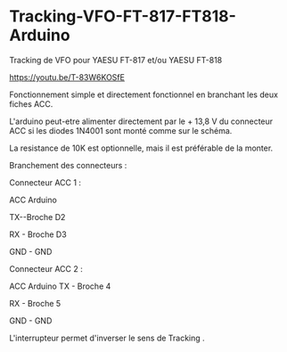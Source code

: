 # Tracking-VFO-FT-817-FT818-Arduino
Tracking de VFO pour YAESU FT-817 et/ou YAESU FT-818

https://youtu.be/T-83W6KOSfE

Fonctionnement simple et directement  fonctionnel en branchant les deux fiches ACC.

L'arduino peut-etre alimenter directement par le + 13,8 V du connecteur ACC si les diodes 1N4001 sont monté comme sur le schéma.

La resistance de 10K est optionnelle, mais il est préférable de la monter.

Branchement des connecteurs :


Connecteur ACC 1 :


ACC       Arduino

TX--Broche  D2

RX - Broche D3

GND - GND



Connecteur ACC 2 :

ACC Arduino
TX - Broche 4

RX - Broche 5

GND - GND


L'interrupteur permet d'inverser le sens de Tracking .
